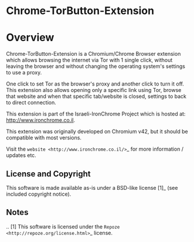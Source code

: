 # Chrome-TorButton-Extension

Overview
========

Chrome-TorButton-Extension is a Chromium/Chrome Browser extension which allows browsing the 
internet via Tor with 1 single click, without leaving the browser and without changing the
operating system's settings to use a proxy.

One click to set Tor as the browser's proxy and another click to turn it off.
This extension also allows opening only a specific link using Tor, browse that website
and when that specific tab/website is closed, settings to back to direct connection.


This extension is part of the Israeli-IronChrome Project which is hosted at:
<http://www.ironchrome.co.il>.

This extension was originally developed on Chromium v42, but it should be compatible with most versions.

Visit the `website <http://www.ironchrome.co.il/>`_ for more information / updates etc.


License and Copyright
---------------------

This software is made available as-is under a BSD-like license [1]_
(see included copyright notice).


Notes
-----

.. [1] This software is licensed under the `Repoze
       <http://repoze.org/license.html>`_ license.